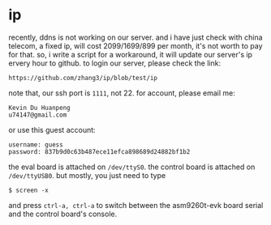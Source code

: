 ip
==

recently, ddns is not working on our server.
and i have just check with china telecom,
a fixed ip, will cost 2099/1699/899 per month,
it's not worth to pay for that.
so, i write a script for a workaround,
it will update our server's ip ervery hour to
github.
to login our server, please check the link:

```
https://github.com/zhang3/ip/blob/test/ip
```

note that, our ssh port is `1111`, not 22.
for account, please email me:

```
Kevin Du Huanpeng
u74147@gmail.com
```

or use this guest account:

```
username: guess
password: 837b9d0c63b487ece11efca898689d24882bf1b2
```

the eval board is attached on `/dev/ttyS0`.
the control board is attached on `/dev/ttyUSB0`.
but mostly, you just need to type

```
$ screen -x
```

and press `ctrl-a, ctrl-a` to switch between the
asm9260t-evk board serial and the control board's
console.
